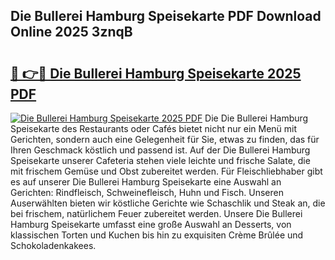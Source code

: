 ## Die Bullerei Hamburg Speisekarte PDF Download Online 2025 3znqB

# <h2><a href="http://gcdfxb.nevu.top/?p=Die+Bullerei+Hamburg+Speisekarte">🔗 👉🔴 Die Bullerei Hamburg Speisekarte 2025 PDF</a></h2>

[![Die Bullerei Hamburg Speisekarte 2025 PDF](https://i.imgur.com/dBaPXMq.png)](http://gcdfxb.nevu.top/?p=Die+Bullerei+Hamburg+Speisekarte)
Die Die Bullerei Hamburg Speisekarte des Restaurants oder Cafés bietet nicht nur ein Menü mit Gerichten, sondern auch eine Gelegenheit für Sie, etwas zu finden, das für Ihren Geschmack köstlich und passend ist. Auf der Die Bullerei Hamburg Speisekarte unserer Cafeteria stehen viele leichte und frische Salate, die mit frischem Gemüse und Obst zubereitet werden. Für Fleischliebhaber gibt es auf unserer Die Bullerei Hamburg Speisekarte eine Auswahl an Gerichten: Rindfleisch, Schweinefleisch, Huhn und Fisch. Unseren Auserwählten bieten wir köstliche Gerichte wie Schaschlik und Steak an, die bei frischem, natürlichem Feuer zubereitet werden. Unsere Die Bullerei Hamburg Speisekarte umfasst eine große Auswahl an Desserts, von klassischen Torten und Kuchen bis hin zu exquisiten Crème Brûlée und Schokoladenkakees.
